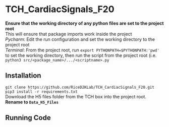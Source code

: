 # TCH_CardiacSignals_F20

**Ensure that the working directory of any python files are set to the project root**\
This will ensure that package imports work inside the project\
*Pycharm*: Edit the run configuration and set the working directory to the project root\
*Terminal*: From the project root, run `export PYTHONPATH=$PYTHONPATH:'pwd'` to set the working directory, then run the script from the project root (i.e. `python3 src/<package_name>/.../<scriptname>.py`


## Installation

`git clone https://github.com/RiceD2KLab/TCH_CardiacSignals_F20.git` \
`pip3 install -r requirements.txt` \
Download the H5 files folder from the TCH box into the project root. **Rename  to `Data_H5_Files`**


## Running Code

